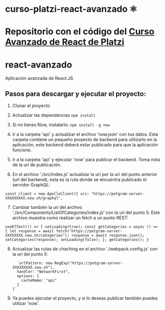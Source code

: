 # curso-platzi-react-avanzado ⚛️

# Repositorio con el código del [Curso Avanzado de React de Platzi](https://platzi.com/cursos/react-avanzado/)

# react-avanzado

Aplicación avanzada de React.JS

## Pasos para descargar y ejecutar el proyecto:

1. Clonar el proyecto

2. Actualizar las dependencias
   `npm install`

3. Si no tienes Now, instalarlo:
   `npm install -g now`

4. Ir a la carpeta 'api' y actualizar el archivo 'now.json' con tus datos. Esta carpeta contiene un pequeño proyecto de backend para utilizarlo en la aplicación, este backend deberá estar publicado para que la aplicación funcione.

5. Ir a la carpeta 'api' y ejecutar 'now' para publicar el backend. Toma nota de la uri de publicación.

6. En el archivo './src/index.js' actualizar la uri por la uri del punto anterior (url del backend), esta es la ruta donde se encuentra publicado el servidor GraphQL:

`const client = new ApolloClient({ uri: "https://petgram-server-XXXXXXXXX.now.sh/graphql",`

7. Cambiar también la uri del archivo './src/Components/ListOfCategories/index.js' con la uri del punto 5. Este archivo muestra como realizar un fetch a un punto REST:

`useEffect(() => { setLoading(true); const getCategories = async () => { let response = await fetch("https://petgram-server-XXXXXXXX.now.sh/categories"); response = await response.json(); setCategories(response); setLoading(false); }; getCategories(); }`

8.  Actualizar las rutas de chaching en el archivo './webpack.config.js' con la uri del punto 5:

          `urlPattern: new RegExp("https://petgram-server-XXXXXXXXX.now.sh"),
          handler: "NetworkFirst",
          options: {
            cacheName: "api"
          }
        }`

9.  Ya puedes ejecutar el proyecto, y si lo deseas publicar también puedes utilizar 'now'.
